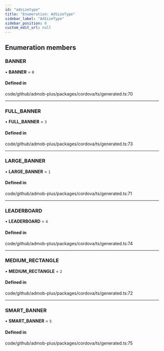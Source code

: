 ```yaml
---
id: "adsizetype"
title: "Enumeration: AdSizeType"
sidebar_label: "AdSizeType"
sidebar_position: 0
custom_edit_url: null
---
```


## Enumeration members

### BANNER

• **BANNER** = `0`

#### Defined in

code/github/admob-plus/packages/cordova/ts/generated.ts:70

___

### FULL\_BANNER

• **FULL\_BANNER** = `3`

#### Defined in

code/github/admob-plus/packages/cordova/ts/generated.ts:73

___

### LARGE\_BANNER

• **LARGE\_BANNER** = `1`

#### Defined in

code/github/admob-plus/packages/cordova/ts/generated.ts:71

___

### LEADERBOARD

• **LEADERBOARD** = `4`

#### Defined in

code/github/admob-plus/packages/cordova/ts/generated.ts:74

___

### MEDIUM\_RECTANGLE

• **MEDIUM\_RECTANGLE** = `2`

#### Defined in

code/github/admob-plus/packages/cordova/ts/generated.ts:72

___

### SMART\_BANNER

• **SMART\_BANNER** = `5`

#### Defined in

code/github/admob-plus/packages/cordova/ts/generated.ts:75
